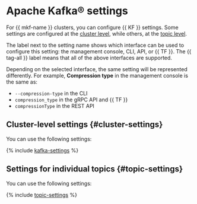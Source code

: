 # Apache Kafka® settings

For {{ mkf-name }} clusters, you can configure {{ KF }} settings. Some settings are configured at the [cluster level](#cluster-settings), while others, at the [topic level](#topic-settings).

The label next to the setting name shows which interface can be used to configure this setting: the management console, CLI, API, or {{ TF }}. The {{ tag-all }} label means that all of the above interfaces are supported.

Depending on the selected interface, the same setting will be represented differently. For example, **Compression type** in the management console is the same as:

* `--compression-type` in the CLI
* `compression_type` in the gRPC API and {{ TF }}
* `compressionType` in the REST API

## Cluster-level settings {#cluster-settings}

You can use the following settings:

{% include [kafka-settings](../../_includes/mdb/mkf/kafka-settings.md) %}

## Settings for individual topics {#topic-settings}

You can use the following settings:

{% include [topic-settings](../../_includes/mdb/mkf/topic-settings.md) %}
